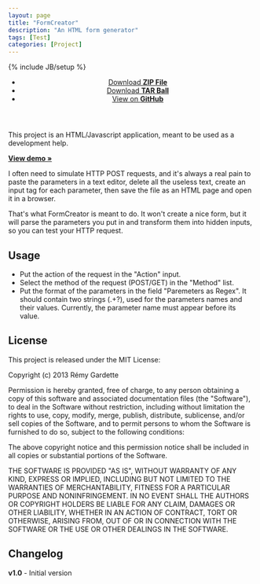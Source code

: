 ```yaml
---
layout: page
title: "FormCreator"
description: "An HTML form generator"
tags: [Test]
categories: [Project]
---
```

{% include JB/setup %}

<header class="project-downloads">
  <ul>
    <li><a href="https://github.com/RemyG/FormCreator/zipball/master">Download <strong>ZIP File</strong></a></li>
    <li><a href="https://github.com/RemyG/FormCreator/tarball/master">Download <strong>TAR Ball</strong></a></li>
    <li><a href="https://github.com/RemyG/FormCreator">View on <strong>GitHub</strong></a></li>
  </ul>
</header>

This project is an HTML/Javascript application, meant to be used as a development help.

[**View demo &raquo;**](http://formcreator.remyg.fr)

I often need to simulate HTTP POST requests, and it's always a real pain to paste the parameters in a text editor, delete all the useless text, create an input tag for each parameter, then save the file as an HTML page and open it in a browser.

That's what FormCreator is meant to do. It won't create a nice form, but it will parse the parameters you put in and transform them into hidden inputs, so you can test your HTTP request.

## Usage

* Put the action of the request in the "Action" input.
* Select the method of the request (POST/GET) in the "Method" list.
* Put the format of the parameters in the field "Paremeters as Regex". It should contain two strings (.+?), used for the parameters names and their values. Currently, the parameter name must appear before its value.

## License

This project is released under the MIT License:

Copyright (c) 2013 Rémy Gardette

Permission is hereby granted, free of charge, to any person obtaining a copy of this software and associated documentation files (the "Software"), to deal in the Software without restriction, including without limitation the rights to use, copy, modify, merge, publish, distribute, sublicense, and/or sell copies of the Software, and to permit persons to whom the Software is furnished to do so, subject to the following conditions:

The above copyright notice and this permission notice shall be included in all copies or substantial portions of the Software.

THE SOFTWARE IS PROVIDED "AS IS", WITHOUT WARRANTY OF ANY KIND, EXPRESS OR IMPLIED, INCLUDING BUT NOT LIMITED TO THE WARRANTIES OF MERCHANTABILITY, FITNESS FOR A PARTICULAR PURPOSE AND NONINFRINGEMENT. IN NO EVENT SHALL THE AUTHORS OR COPYRIGHT HOLDERS BE LIABLE FOR ANY CLAIM, DAMAGES OR OTHER LIABILITY, WHETHER IN AN ACTION OF CONTRACT, TORT OR OTHERWISE, ARISING FROM, OUT OF OR IN CONNECTION WITH THE SOFTWARE OR THE USE OR OTHER DEALINGS IN THE SOFTWARE.

## Changelog

**v1.0** - Initial version